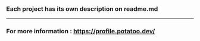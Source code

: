 ### Each project has its own description on readme.md
-----------------------
### For more information : https://profile.potatoo.dev/

<!-- [![Naver Badge](https://img.shields.io/badge/Naver-03C75A?style=flat-square&logo=Naver&logoColor=white&link=mailto:jungu0416@naver.com)](mailto:jungu0416@naver.com) -->
